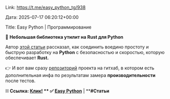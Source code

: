Link: https://t.me/easy_python_tg/938

Дата: 2025-07-17 06:20:12+00:00

Title: Easy Python | Программирование

🦀 **Небольшая библиотека утилит на Rust для Python**

Автор [этой статьи](https://habr.com/ru/articles/922920/) рассказал, как соединить воедино простоту и быструю разработку на **Python** с безопасностью и скоростью, которую обеспечивает **Rust.**

👉 И вот вам сразу [репозиторий](https://github.com/evgenyigumnov/fastpy-rs) проекта на гитхаб, в котором есть дополнительная инфа по результатам замера **производительности** после тестов.

⛓ **Ссылка: **[**Клик!**](https://habr.com/ru/articles/922920/)**
**
✅ [**Easy Python**](https://t.me/+hCja7kghEnZjYjQ6)** | ****#Статьи**

